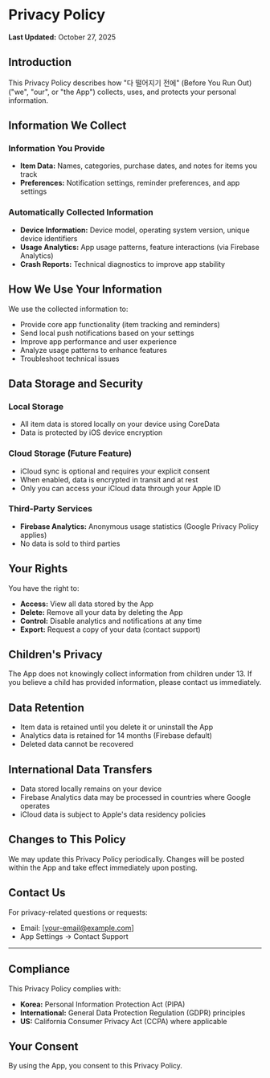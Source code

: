 # Privacy Policy

**Last Updated:** October 27, 2025

## Introduction

This Privacy Policy describes how "다 떨어지기 전에" (Before You Run Out) ("we", "our", or "the App") collects, uses, and protects your personal information.

## Information We Collect

### Information You Provide
- **Item Data:** Names, categories, purchase dates, and notes for items you track
- **Preferences:** Notification settings, reminder preferences, and app settings

### Automatically Collected Information
- **Device Information:** Device model, operating system version, unique device identifiers
- **Usage Analytics:** App usage patterns, feature interactions (via Firebase Analytics)
- **Crash Reports:** Technical diagnostics to improve app stability

## How We Use Your Information

We use the collected information to:
- Provide core app functionality (item tracking and reminders)
- Send local push notifications based on your settings
- Improve app performance and user experience
- Analyze usage patterns to enhance features
- Troubleshoot technical issues

## Data Storage and Security

### Local Storage
- All item data is stored locally on your device using CoreData
- Data is protected by iOS device encryption

### Cloud Storage (Future Feature)
- iCloud sync is optional and requires your explicit consent
- When enabled, data is encrypted in transit and at rest
- Only you can access your iCloud data through your Apple ID

### Third-Party Services
- **Firebase Analytics:** Anonymous usage statistics (Google Privacy Policy applies)
- No data is sold to third parties

## Your Rights

You have the right to:
- **Access:** View all data stored by the App
- **Delete:** Remove all your data by deleting the App
- **Control:** Disable analytics and notifications at any time
- **Export:** Request a copy of your data (contact support)

## Children's Privacy

The App does not knowingly collect information from children under 13. If you believe a child has provided information, please contact us immediately.

## Data Retention

- Item data is retained until you delete it or uninstall the App
- Analytics data is retained for 14 months (Firebase default)
- Deleted data cannot be recovered

## International Data Transfers

- Data stored locally remains on your device
- Firebase Analytics data may be processed in countries where Google operates
- iCloud data is subject to Apple's data residency policies

## Changes to This Policy

We may update this Privacy Policy periodically. Changes will be posted within the App and take effect immediately upon posting.

## Contact Us

For privacy-related questions or requests:
- Email: [your-email@example.com]
- App Settings → Contact Support

---

## Compliance

This Privacy Policy complies with:
- **Korea:** Personal Information Protection Act (PIPA)
- **International:** General Data Protection Regulation (GDPR) principles
- **US:** California Consumer Privacy Act (CCPA) where applicable

## Your Consent

By using the App, you consent to this Privacy Policy.
